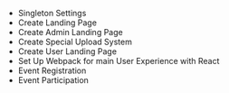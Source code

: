 
* Singleton Settings
* Create Landing Page
* Create Admin Landing Page
* Create Special Upload System
* Create User Landing Page
* Set Up Webpack for main User Experience with React
* Event Registration
* Event Participation

